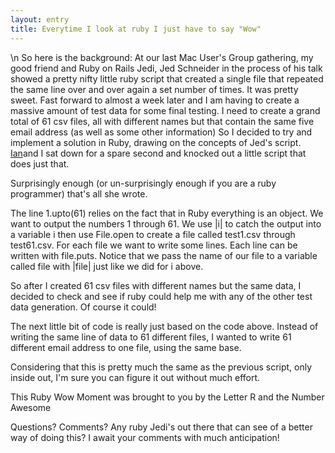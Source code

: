 ```yaml
---
layout: entry
title: Everytime I look at ruby I just have to say "Wow"
---
```


\n    So here is the background:  At our last Mac User's Group gathering, my good friend and Ruby on Rails Jedi, Jed Schneider in the process of his talk showed a pretty nifty little ruby script that created a single file that repeated the same line over and over again a set number of times.  It was pretty sweet.  Fast forward to almost a week later and I am having to create a massive amount of test data for some final testing.  I need to create a grand total of 61 csv files, all with different names but that contain the same five email address (as well as some other information)  So I decided to try and implement a solution in Ruby, drawing on the concepts of Jed's script. [Ian](http://www.iangreulichonline.com)and I sat down for a spare second and knocked out a little script that does just that.



Surprisingly enough (or un-surprisingly enough if you are a ruby programmer) that's all she wrote.

The line 1.upto(61) relies on the fact that in Ruby everything is an object.  We want to output the numbers 1 through 61.  We use |i| to catch the output into a variable i then use File.open to create a file called test1.csv through test61.csv.  For each file we want to write some lines.  Each line can be written with file.puts.  Notice that we pass the name of our file to a variable called file with |file| just like we did for i above.

So after I created 61 csv files with different names but the same data, I decided to check and see if ruby could help me with any of the other test data generation.  Of course it could!

The next little bit of code is really just based on the code above.  Instead of writing the same line of data to 61 different files, I wanted to write 61 different email address to one file, using the same base.  



Considering that this is pretty much the same as the previous script, only inside out, I'm sure you can figure it out without much effort.  

This Ruby Wow Moment was brought to you by the Letter R and the Number Awesome

Questions? Comments?  Any ruby Jedi's out there that can see of a better way of doing this?  I await your comments with much anticipation!
  
